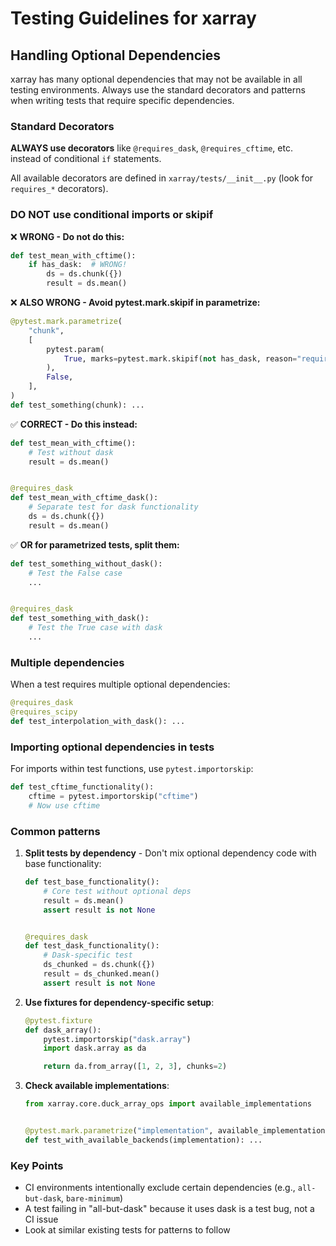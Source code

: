 # Testing Guidelines for xarray

## Handling Optional Dependencies

xarray has many optional dependencies that may not be available in all testing environments. Always use the standard decorators and patterns when writing tests that require specific dependencies.

### Standard Decorators

**ALWAYS use decorators** like `@requires_dask`, `@requires_cftime`, etc. instead of conditional `if` statements.

All available decorators are defined in `xarray/tests/__init__.py` (look for `requires_*` decorators).

### DO NOT use conditional imports or skipif

❌ **WRONG - Do not do this:**

```python
def test_mean_with_cftime():
    if has_dask:  # WRONG!
        ds = ds.chunk({})
        result = ds.mean()
```

❌ **ALSO WRONG - Avoid pytest.mark.skipif in parametrize:**

```python
@pytest.mark.parametrize(
    "chunk",
    [
        pytest.param(
            True, marks=pytest.mark.skipif(not has_dask, reason="requires dask")
        ),
        False,
    ],
)
def test_something(chunk): ...
```

✅ **CORRECT - Do this instead:**

```python
def test_mean_with_cftime():
    # Test without dask
    result = ds.mean()


@requires_dask
def test_mean_with_cftime_dask():
    # Separate test for dask functionality
    ds = ds.chunk({})
    result = ds.mean()
```

✅ **OR for parametrized tests, split them:**

```python
def test_something_without_dask():
    # Test the False case
    ...


@requires_dask
def test_something_with_dask():
    # Test the True case with dask
    ...
```

### Multiple dependencies

When a test requires multiple optional dependencies:

```python
@requires_dask
@requires_scipy
def test_interpolation_with_dask(): ...
```

### Importing optional dependencies in tests

For imports within test functions, use `pytest.importorskip`:

```python
def test_cftime_functionality():
    cftime = pytest.importorskip("cftime")
    # Now use cftime
```

### Common patterns

1. **Split tests by dependency** - Don't mix optional dependency code with base functionality:

   ```python
   def test_base_functionality():
       # Core test without optional deps
       result = ds.mean()
       assert result is not None


   @requires_dask
   def test_dask_functionality():
       # Dask-specific test
       ds_chunked = ds.chunk({})
       result = ds_chunked.mean()
       assert result is not None
   ```

2. **Use fixtures for dependency-specific setup**:

   ```python
   @pytest.fixture
   def dask_array():
       pytest.importorskip("dask.array")
       import dask.array as da

       return da.from_array([1, 2, 3], chunks=2)
   ```

3. **Check available implementations**:

   ```python
   from xarray.core.duck_array_ops import available_implementations


   @pytest.mark.parametrize("implementation", available_implementations())
   def test_with_available_backends(implementation): ...
   ```

### Key Points

- CI environments intentionally exclude certain dependencies (e.g., `all-but-dask`, `bare-minimum`)
- A test failing in "all-but-dask" because it uses dask is a test bug, not a CI issue
- Look at similar existing tests for patterns to follow
